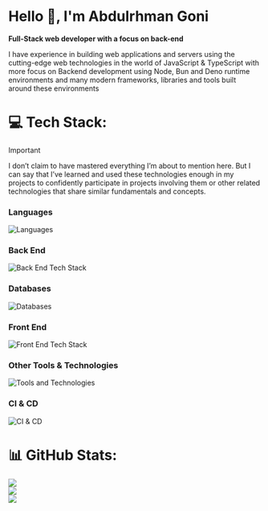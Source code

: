 # Hello 👋, I'm Abdulrhman Goni

**Full-Stack web developer with a focus on back-end** <br>

I have experience in building web applications and servers using the
cutting-edge web technologies in the world of JavaScript & TypeScript with more
focus on Backend development using Node, Bun and Deno runtime environments and
many modern frameworks, libraries and tools built around these environments

# 💻 Tech Stack:

> [!IMPORTANT]
> I don’t claim to have mastered everything I’m about to mention here. But I can
> say that I’ve learned and used these technologies enough in my projects to
> confidently participate in projects involving them or other related
> technologies that share similar fundamentals and concepts.

### **Languages**

![Languages](https://go-skill-icons.vercel.app/api/icons?i=javascript,ts&theme=dark)

### **Back End**

![Back End Tech Stack](https://go-skill-icons.vercel.app/api/icons?i=nodejs,bun,deno,nestjs,express,hono,nginx&theme=dark)

### **Databases**

![Databases](https://go-skill-icons.vercel.app/api/icons?i=mongodb,postgresql,redis,qdrant&theme=dark)

### **Front End**

![Front End Tech Stack](https://go-skill-icons.vercel.app/api/icons?i=react,nextjs,tailwind,bootstrap,mui,redux,svelte,rollupjs,vite,skeletonui,shadcn&theme=dark)

### **Other Tools & Technologies**

![Tools and Technologies](https://go-skill-icons.vercel.app/api/icons?i=docker,git,jest,gql,ollama&theme=dark)

### **CI & CD**

![CI & CD](https://go-skill-icons.vercel.app/api/icons?i=githubactions&theme=dark)

# 📊 GitHub Stats:

![](https://github-readme-streak-stats.herokuapp.com/?user=AbdulrhmanGoni&theme=dark&hide_border=false)<br/>
![](https://github-readme-stats.vercel.app/api?username=AbdulrhmanGoni&theme=dark&hide_border=false&include_all_commits=true&count_private=true)<br/>
![](https://github-readme-stats.vercel.app/api/top-langs/?username=AbdulrhmanGoni&theme=dark&hide_border=false&include_all_commits=true&count_private=true&layout=compact)
